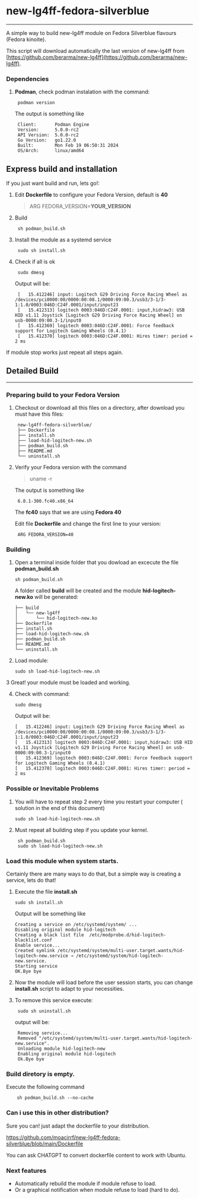 # new-lg4ff-fedora-silverblue
***

A simple way to build new-lg4ff module on Fedora Silverblue flavours (Fedora kinoite).

This script will download automatically the last version of new-lg4ff from
[https://github.com/berarma/new-lg4ff](https://github.com/berarma/new-lg4ff).  

### Dependencies
1. **Podman**, check podman instalation with the command:
 
        podman version
    
    The output is something like
    
        Client:       Podman Engine
        Version:      5.0.0-rc2
        API Version:  5.0.0-rc2
        Go Version:   go1.22.0
        Built:        Mon Feb 19 06:50:31 2024
        OS/Arch:      linux/amd64

## Express build and installation
If you just want build and run, lets go!:

1. Edit **Dockerfile** to configure your Fedora Version, default is **40**

   > ARG FEDORA_VERSION=**YOUR_VERSION**
   
3. Build
        
        sh podman_build.sh

4. Install the module as a systemd service

        sudo sh install.sh

5. Check if all is ok

        sudo dmesg

    Output will be:
        
        [   15.412246] input: Logitech G29 Driving Force Racing Wheel as /devices/pci0000:00/0000:00:08.1/0000:09:00.3/usb3/3-1/3-1:1.0/0003:046D:C24F.0001/input/input23
        [   15.412313] logitech 0003:046D:C24F.0001: input,hidraw3: USB HID v1.11 Joystick [Logitech G29 Driving Force Racing Wheel] on usb-0000:09:00.3-1/input0
        [   15.412369] logitech 0003:046D:C24F.0001: Force feedback support for Logitech Gaming Wheels (0.4.1)
        [   15.412370] logitech 0003:046D:C24F.0001: Hires timer: period = 2 ms


If module stop works just repeat all steps again.

## Detailed Build

***

### Preparing build to your Fedora Version
1. Checkout or download all this files on a directory, after download you must have this files:

        new-lg4ff-fedora-silverblue/
        ├── Dockerfile
        ├── install.sh
        ├── load-hid-logitech-new.sh
        ├── podman_build.sh
        ├── README.md
        └── uninstall.sh


2. Verify your Fedora version with the command
    
    > uname -r
    
    The output is something like
    
        6.8.1-300.fc40.x86_64

    The **fc40** says that we are using **Fedora 40**

   Edit file **Dockerfile**  and change the first line to your version:

        ARG FEDORA_VERSION=40


### Building

1.  Open a terminal inside folder that you dowload an excecute the file **podman_build.sh**

        sh podman_build.sh

    A folder called **build** will be created and the module **hid-logitech-new.ko** will be generated:

        ├── build
        │   └── new-lg4ff
        │       └── hid-logitech-new.ko
        ├── Dockerfile
        ├── install.sh
        ├── load-hid-logitech-new.sh
        ├── podman_build.sh
        ├── README.md
        └── uninstall.sh

2.  Load module:

        sudo sh load-hid-logitech-new.sh

3   Great! your module must be loaded and working.

4.  Check with command:

        sudo dmesg

    Output will be:
        
        [   15.412246] input: Logitech G29 Driving Force Racing Wheel as /devices/pci0000:00/0000:00:08.1/0000:09:00.3/usb3/3-1/3-1:1.0/0003:046D:C24F.0001/input/input23
        [   15.412313] logitech 0003:046D:C24F.0001: input,hidraw3: USB HID v1.11 Joystick [Logitech G29 Driving Force Racing Wheel] on usb-0000:09:00.3-1/input0
        [   15.412369] logitech 0003:046D:C24F.0001: Force feedback support for Logitech Gaming Wheels (0.4.1)
        [   15.412370] logitech 0003:046D:C24F.0001: Hires timer: period = 2 ms


### Possible or Inevitable Problems

1.  You will have to repeat step 2 every time you restart your computer ( solution in the end of this document)
       
        sudo sh load-hid-logitech-new.sh
    
2. Must repeat all building step if you update your kernel.

        sh podman_build.sh
        sudo sh load-hid-logitech-new.sh

### Load this module when system starts.

Certainly there are many ways to do that, but a simple way is creating a service, lets do that!

1.  Execute the file **install.sh**

        sudo sh install.sh

    Output will be something like
    
        Creating a service on /etc/systemd/system/ ...
        Disabling original module hid-logitech
        Creating a black list file  /etc/modprobe.d/hid-logitech-blacklist.conf
        Enable service...
        Created symlink /etc/systemd/system/multi-user.target.wants/hid-logitech-new.service → /etc/systemd/system/hid-logitech-new.service.
        Starting service
        OK.Bye bye

2. Now the module will load before the user session starts, you can change **install.sh** script to adapt to your necessities.

3. To remove this service execute:

        sudo sh uninstall.sh

    output will be:

        Removing service...
        Removed "/etc/systemd/system/multi-user.target.wants/hid-logitech-new.service".
        Unloading module hid-logitech-new
        Enabling original module hid-logitech
        Ok.Bye bye

### Build diretory is empty.
Execute the following command
    
        sh podman_build.sh --no-cache
        
### Can i use this in other distribution?
Sure you can! just adapt the dockerfile to your distribution.

https://github.com/moacirrf/new-lg4ff-fedora-silverblue/blob/main/Dockerfile

You can ask CHATGPT to convert dockerfile content to work with Ubuntu.

### Next features
- Automatically rebuild the module if module refuse to load.
- Or a graphical notification when module refuse to load (hard to do).

